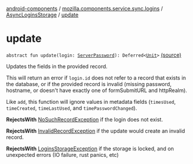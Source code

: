 [android-components](../../index.md) / [mozilla.components.service.sync.logins](../index.md) / [AsyncLoginsStorage](index.md) / [update](./update.md)

# update

`abstract fun update(login: `[`ServerPassword`](../-server-password.md)`): Deferred<`[`Unit`](https://kotlinlang.org/api/latest/jvm/stdlib/kotlin/-unit/index.html)`>` [(source)](https://github.com/mozilla-mobile/android-components/blob/master/components/service/sync-logins/src/main/java/mozilla/components/service/sync/logins/AsyncLoginsStorage.kt#L244)

Updates the fields in the provided record.

This will return an error if `login.id` does not refer to
a record that exists in the database, or if the provided record
is invalid (missing password, hostname, or doesn't have exactly
one of formSubmitURL and httpRealm).

Like `add`, this function will ignore values in metadata
fields (`timesUsed`, `timeCreated`, `timeLastUsed`, and
`timePasswordChanged`).

**RejectsWith**
[NoSuchRecordException](../-no-such-record-exception.md) if the login does not exist.

**RejectsWith**
[InvalidRecordException](../-invalid-record-exception.md) if the update would create an invalid record.

**RejectsWith**
[LoginsStorageException](../-logins-storage-exception.md) if the storage is locked, and on unexpected
    errors (IO failure, rust panics, etc)

